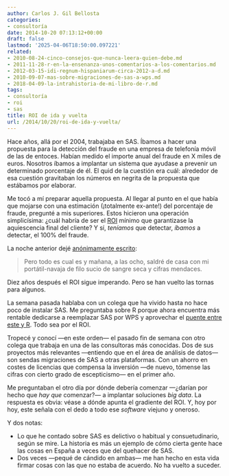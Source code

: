 ```yaml
---
author: Carlos J. Gil Bellosta
categories:
- consultoría
date: 2014-10-20 07:13:12+00:00
draft: false
lastmod: '2025-04-06T18:50:00.097221'
related:
- 2010-08-24-cinco-consejos-que-nunca-leera-quien-debe.md
- 2011-11-28-r-en-la-ensenanza-unos-comentarios-a-los-comentarios.md
- 2012-03-15-idi-regnum-hispaniarum-circa-2012-a-d.md
- 2010-09-07-mas-sobre-migraciones-de-sas-a-wps.md
- 2018-04-09-la-intrahistoria-de-mi-libro-de-r.md
tags:
- consultoría
- roi
- sas
title: ROI de ida y vuelta
url: /2014/10/20/roi-de-ida-y-vuelta/
---
```


Hace años, allá por el 2004, trabajaba en SAS. Íbamos a hacer una propuesta para la detección del fraude en una empresa de telefonía móvil de las de entoces. Habían medido el importe anual del fraude en X miles de euros. Nosotros íbamos a implantar un sistema que ayudase a prevenir un determinado porcentaje de él. El quid de la cuestión era cuál: alrededor de esa cuestión gravitaban los números en negrita de la propuesta que estábamos por elaborar.

Me tocó a mí preparar aquella propuesta. Al llegar al punto en el que había que mojarse con una estimación (¡totalmente ex-ante!) del porcentaje de fraude, pregunté a mis superiores. Estos hicieron una operación simplicísima: ¿cuál habría de ser el [ROI](http://es.wikipedia.org/wiki/Retorno_de_la_inversi%C3%B3n) mínimo que garantizase la aquiescencia final del cliente? Y sí, _teníamos_ que detectar, _íbamos_ a detectar, el 100% del fraude.

La noche anterior dejé [anónimamente escrito](http://bappf.blogia.com/2004/121601--por-que-no-suena-la-alarma-cuando-paso-el-portatil-por-el-escaner-.php):

>Pero todo es cual es y mañana, a las ocho, saldré de casa con mi portátil-navaja de filo sucio de sangre seca y cifras mendaces.

Diez años después el ROI sigue imperando. Pero se han vuelto las tornas para algunos.

La semana pasada hablaba con un colega que ha vivido hasta no hace poco de instalar SAS. Me preguntaba sobre R porque ahora encuentra más rentable dedicarse a reemplazar SAS por WPS y aprovechar el [puente entre este y R](http://minequest.com/WordPress/?tag=bridge-to-r). Todo sea por el ROI.

Tropecé y conocí —en este orden— el pasado fin de semana con otro colega que trabaja en una de las consultoras más conocidas. Dos de sus proyectos más relevantes —entiendo que en el área de análisis de datos— son sendas migraciones de SAS a otras plataformas. Con un ahorro en costes de licencias que compensa la inversión —de nuevo, tómense las cifras con cierto grado de escepticismo— en el primer año.

Me preguntaban el otro día por dónde debería comenzar —¿darían por hecho que _hay que_ comenzar?— a implantar soluciones _big data_. La respuesta es obvia: véase a dónde apunta el gradiente del ROI. Y, hoy por hoy, este señala con el dedo a todo ese _software_ viejuno y oneroso.

Y dos notas:

* Lo que he contado sobre SAS es delictivo o habitual y consuetudinario, según se mire. La historia es más un ejemplo de cómo cierta gente hace las cosas en España a veces que del quehacer de SAS.
* Dos veces —pequé de cándido en ambas— me han hecho en esta vida firmar cosas con las que no estaba de acuerdo. No ha vuelto a suceder.